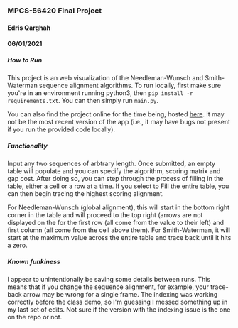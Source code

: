 ### MPCS-56420 Final Project

#### Edris Qarghah

#### 06/01/2021

##### How to Run

This project is an web visualization of the Needleman-Wunsch and Smith-Waterman sequence alignment algorithms. To run locally, first make sure you're in an environment running python3, then `pip install -r requirements.txt`. You can then simply run `main.py`.

You can also find the project online for the time being, hosted [here](https://seismic-hope-272623.uc.r.appspot.com). It may not be the most recent version of the app (i.e., it may have bugs not present if you run the provided code locally).

##### Functionality

Input any two sequences of arbtrary length. Once submitted, an empty table will populate and you can specify the algorithm, scoring matrix and gap cost. After doing so, you can step through the process of filling in the table, either a cell or a row at a time. If you select to Fill the entire table, you can then begin tracing the highest scoring alignment.

For Needleman-Wunsch (global alignment), this will start in the bottom right corner in the table and will proceed to the top right (arrows are not displayed on the for the first row (all come from the value to their left) and first column (all come from the cell above them). For Smith-Waterman, it will start at the maximum value across the entire table and trace back until it hits a zero.

##### Known funkiness

I appear to unintentionally be saving some details between runs. This means that if you change the sequence alignment, for example, your trace-back arrow may be wrong for a single frame. The indexing was working correctly before the class demo, so I'm guessing I messed something up in my last set of edits. Not sure if the version with the indexing issue is the one on the repo or not.